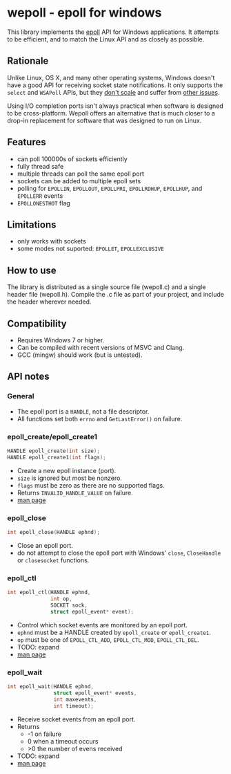 # wepoll - epoll for windows

This library implements the
[epoll](http://man7.org/linux/man-pages/man7/epoll.7.html) API for
Windows applications. It attempts to be efficient, and to match the
Linux API and as closely as possible.

## Rationale

Unlike Linux, OS X, and many other operating systems, Windows doesn't
have a good API for receiving socket state notifications. It only
supports the `select` and `WSAPoll` APIs, but they
[don't scale](https://daniel.haxx.se/docs/poll-vs-select.html)
and suffer from
[other issues](https://daniel.haxx.se/blog/2012/10/10/wsapoll-is-broken/).

Using I/O completion ports isn't always practical when software is
designed to be cross-platform. Wepoll offers an alternative that is
much closer to a drop-in replacement for software that was designed
to run on Linux.

## Features

* can poll 100000s of sockets efficiently
* fully thread safe
* multiple threads can poll the same epoll port
* sockets can be added to multiple epoll sets
* polling for `EPOLLIN`, `EPOLLOUT`, `EPOLLPRI`, `EPOLLRDHUP`,
  `EPOLLHUP`, and `EPOLLERR` events
* `EPOLLONESTHOT` flag

## Limitations

* only works with sockets
* some modes not suported: `EPOLLET`, `EPOLLEXCLUSIVE`

## How to use

The library is distributed as a single source file (wepoll.c) and a
single header file (wepoll.h). Compile the .c file as part of your
project, and include the header wherever needed.

## Compatibility

* Requires Windows 7 or higher.
* Can be compiled with recent versions of MSVC and Clang.
* GCC (mingw) should work (but is untested).

## API notes

### General

* The epoll port is a `HANDLE`, not a file descriptor.
* All functions set both `errno` and `GetLastError()` on failure.

### epoll_create/epoll_create1

```c
HANDLE epoll_create(int size);
HANDLE epoll_create1(int flags);
```

* Create a new epoll instance (port).
* `size` is ignored but most be nonzero.
* `flags` must be zero as there are no supported flags.
* Returns `INVALID_HANDLE_VALUE` on failure.
* [man page](http://man7.org/linux/man-pages/man2/epoll_create.2.html)

### epoll_close

```c
int epoll_close(HANDLE ephnd);
```

* Close an epoll port.
* do not attempt to close the epoll port with Windows' `close`,
  `CloseHandle` or `closesocket` functions.

### epoll_ctl

```c
int epoll_ctl(HANDLE ephnd,
              int op,
              SOCKET sock,
              struct epoll_event* event);
```

* Control which socket events are monitored by an epoll port.
* `ephnd` must be a HANDLE created by `epoll_create` or `epoll_create1`.
* `op` must be one of `EPOLL_CTL_ADD`, `EPOLL_CTL_MOD`, `EPOLL_CTL_DEL`.
* TODO: expand
* [man page](http://man7.org/linux/man-pages/man2/epoll_ctl.2.html)

### epoll_wait

```c
int epoll_wait(HANDLE ephnd,
               struct epoll_event* events,
               int maxevents,
               int timeout);
```

* Receive socket events from an epoll port.
* Returns
  - -1 on failure
  - 0 when a timeout occurs
  - \>0 the number of evens received
* TODO: expand
* [man page](http://man7.org/linux/man-pages/man2/epoll_wait.2.html)

